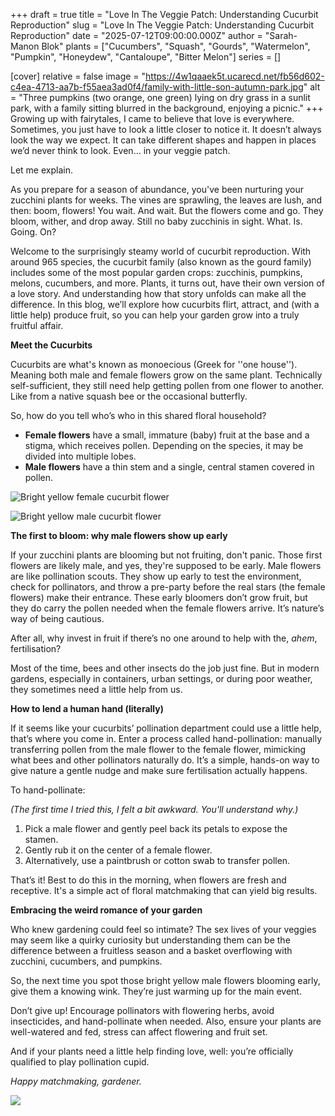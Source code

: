 +++
draft = true
title = "Love In The Veggie Patch: Understanding Cucurbit Reproduction"
slug = "Love In The Veggie Patch: Understanding Cucurbit Reproduction"
date = "2025-07-12T09:00:00.000Z"
author = "Sarah-Manon Blok"
plants = ["Cucumbers", "Squash", "Gourds", "Watermelon", "Pumpkin", "Honeydew", "Cantaloupe", "Bitter Melon"]
series = []

[cover]
relative = false
image = "https://4w1qaaek5t.ucarecd.net/fb56d602-c4ea-4713-aa7b-f55aea3ad0f4/family-with-little-son-autumn-park.jpg"
alt = "Three pumpkins (two orange, one green) lying on dry grass in a sunlit park, with a family sitting blurred in the background, enjoying a picnic."
+++
Growing up with fairytales, I came to believe that love is everywhere. Sometimes, you just have to look a little closer to notice it. It doesn’t always look the way we expect. It can take different shapes and happen in places we’d never think to look. Even… in your veggie patch. 

Let me explain. 

As you prepare for a season of abundance, you've been nurturing your zucchini plants for weeks. The vines are sprawling, the leaves are lush, and then: boom, flowers! You wait. And wait. But the flowers come and go. They bloom, wither, and drop away. Still no baby zucchinis in sight. What. Is. Going. On? 

Welcome to the surprisingly steamy world of cucurbit reproduction. With around 965 species, the cucurbit family (also known as the gourd family) includes some of the most popular garden crops: zucchinis, pumpkins, melons, cucumbers, and more. Plants, it turns out, have their own version of a love story. And understanding how that story unfolds can make all the difference. In this blog, we’ll explore how cucurbits flirt, attract, and (with a little help) produce fruit, so you can help your garden grow into a truly fruitful affair. 

**Meet the Cucurbits**  

Cucurbits are what's known as monoecious (Greek for ''one house''). Meaning both male and female flowers grow on the same plant. Technically self-sufficient, they still need help getting pollen from one flower to another. Like from a native squash bee or the occasional butterfly.  

So, how do you tell who’s who in this shared floral household? 

* **Female flowers** have a small, immature (baby) fruit at the base and a stigma, which receives pollen. Depending on the species, it may be divided into multiple lobes. 
* **Male flowers** have a thin stem and a single, central stamen covered in pollen. 

![Bright yellow female cucurbit flower](https://4w1qaaek5t.ucarecd.net/8821d14f-388a-4f98-9039-4feb12d3e944/green-organic-vegetable-sweet-pumpkin-small-yellow-flower-garden-young-pumpkin-natural-pollination-field-countryside-bangladesh%20(1).jpg "*Female flower*")

![Bright yellow male cucurbit flower ](https://4w1qaaek5t.ucarecd.net/1c5e1681-e0b8-4e56-8c41-46aec597156b/-/preview/-/rotate/270/zucchini-4400554_1280.jpg "*Male flower*")

**The first to bloom: why male flowers show up early**  

If your zucchini plants are blooming but not fruiting, don't panic. Those first flowers are likely male, and yes, they're supposed to be early. Male flowers are like pollination scouts. They show up early to test the environment, check for pollinators, and throw a pre-party before the real stars (the female flowers) make their entrance. These early bloomers don’t grow fruit, but they do carry the pollen needed when the female flowers arrive. It’s nature’s way of being cautious.  

After all, why invest in fruit if there’s no one around to help with the, *ahem*, fertilisation? 

Most of the time, bees and other insects do the job just fine. But in modern gardens, especially in containers, urban settings, or during poor weather, they sometimes need a little help from us. 

**How to lend a human hand (literally)** 

If it seems like your cucurbits’ pollination department could use a little help, that’s where you come in. Enter a process called hand-pollination: manually transferring pollen from the male flower to the female flower, mimicking what bees and other pollinators naturally do. It’s a simple, hands-on way to give nature a gentle nudge and make sure fertilisation actually happens. 

To hand-pollinate:  

*(The first time I tried this, I felt a bit awkward. You'll understand why.)*  

1. Pick a male flower and gently peel back its petals to expose the stamen.  
2. Gently rub it on the center of a female flower. 
3. Alternatively, use a paintbrush or cotton swab to transfer pollen. 

That’s it! Best to do this in the morning, when flowers are fresh and receptive. It's a simple act of floral matchmaking that can yield big results.

**Embracing the weird romance of your garden**  

Who knew gardening could feel so intimate? The sex lives of your veggies may seem like a quirky curiosity but understanding them can be the difference between a fruitless season and a basket overflowing with zucchini, cucumbers, and pumpkins.

So, the next time you spot those bright yellow male flowers blooming early, give them a knowing wink. They’re just warming up for the main event. 

Don’t give up! Encourage pollinators with flowering herbs, avoid insecticides, and hand-pollinate when needed. Also, ensure your plants are well-watered and fed, stress can affect flowering and fruit set. 

And if your plants need a little help finding love, well: you’re officially qualified to play pollination cupid. 

*Happy matchmaking, gardener.* 

![](https://4w1qaaek5t.ucarecd.net/8a1741f7-5616-486f-b539-48b808ccd047/zucchini-5357544_1280.jpg)
